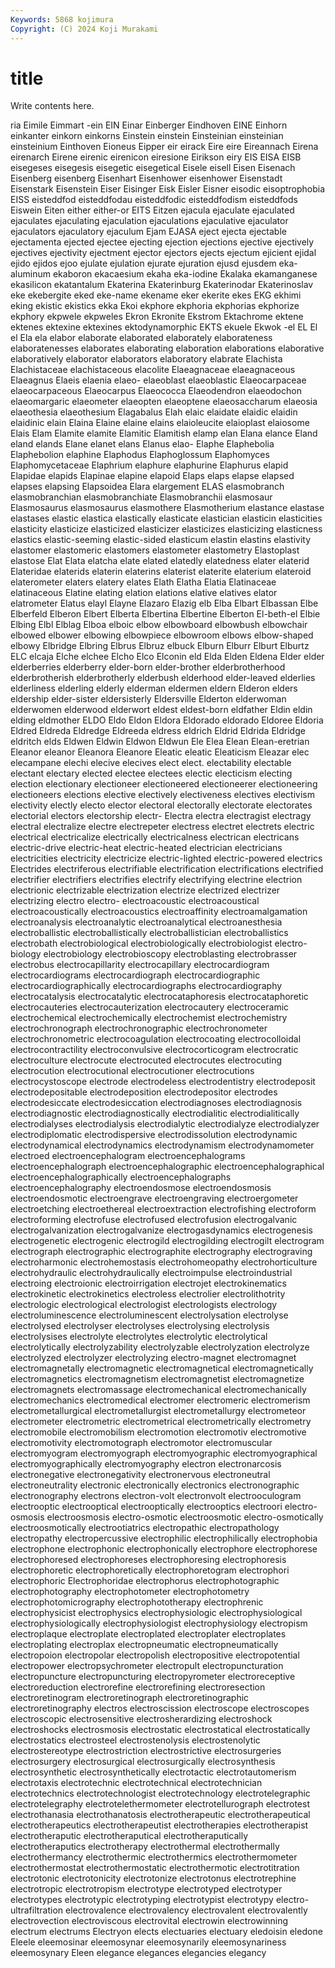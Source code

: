 ```yaml
---
Keywords: 5868 kojimura
Copyright: (C) 2024 Koji Murakami
---
```


# title

Write contents here.



ria Eimile Eimmart
-ein EIN Einar Einberger Eindhoven EINE Einhorn einkanter einkorn einkorns
Einstein einstein Einsteinian einsteinian einsteinium Einthoven Eioneus Eipper eir eirack
Eire eire Eireannach Eirena eirenarch Eirene eirenic eirenicon eiresione Eirikson
eiry EIS EISA EISB eisegeses eisegesis eisegetic eisegetical Eisele eisell
Eisen Eisenach Eisenberg eisenberg Eisenhart Eisenhower eisenhower Eisenstadt Eisenstark Eisenstein
Eiser Eisinger Eisk Eisler Eisner eisodic eisoptrophobia EISS eisteddfod eisteddfodau
eisteddfodic eisteddfodism eisteddfods Eiswein Eiten either either-or EITS Eitzen ejacula
ejaculate ejaculated ejaculates ejaculating ejaculation ejaculations ejaculative ejaculator ejaculators ejaculatory
ejaculum Ejam EJASA eject ejecta ejectable ejectamenta ejected ejectee ejecting
ejection ejections ejective ejectively ejectives ejectivity ejectment ejector ejectors ejects
ejectum ejicient ejidal ejido ejidos ejoo ejulate ejulation ejurate ejuration
ejusd ejusdem eka-aluminum ekaboron ekacaesium ekaha eka-iodine Ekalaka ekamanganese ekasilicon
ekatantalum Ekaterina Ekaterinburg Ekaterinodar Ekaterinoslav eke ekebergite eked eke-name ekename
eker ekerite ekes EKG ekhimi eking ekistic ekistics ekka Ekoi
ekphore ekphoria ekphorias ekphorize ekphory ekpwele ekpweles Ekron Ekronite Ekstrom
Ektachrome ektene ektenes ektexine ektexines ektodynamorphic EKTS ekuele Ekwok -el
EL El el Ela ela elabor elaborate elaborated elaborately elaborateness
elaboratenesses elaborates elaborating elaboration elaborations elaborative elaboratively elaborator elaborators elaboratory
elabrate Elachista Elachistaceae elachistaceous elacolite Elaeagnaceae elaeagnaceous Elaeagnus Elaeis elaenia
elaeo- elaeoblast elaeoblastic Elaeocarpaceae elaeocarpaceous Elaeocarpus Elaeococca Elaeodendron elaeodochon elaeomargaric
elaeometer elaeopten elaeoptene elaeosaccharum elaeosia elaeothesia elaeothesium Elagabalus Elah elaic
elaidate elaidic elaidin elaidinic elain Elaina Elaine elaine elains elaioleucite
elaioplast elaiosome Elais Elam Elamite elamite Elamitic Elamitish elamp elan
Elana elance Eland eland elands Elane elanet elans Elanus elao-
Elaphe Elaphebolia Elaphebolion elaphine Elaphodus Elaphoglossum Elaphomyces Elaphomycetaceae Elaphrium elaphure
elaphurine Elaphurus elapid Elapidae elapids Elapinae elapine elapoid Elaps elaps
elapse elapsed elapses elapsing Elapsoidea Elara elargement ELAS elasmobranch elasmobranchian
elasmobranchiate Elasmobranchii elasmosaur Elasmosaurus elasmosaurus elasmothere Elasmotherium elastance elastase elastases
elastic elastica elastically elasticate elastician elasticin elasticities elasticity elasticize elasticized
elasticizer elasticizes elasticizing elasticness elastics elastic-seeming elastic-sided elasticum elastin elastins
elastivity elastomer elastomeric elastomers elastometer elastometry Elastoplast elastose Elat Elata
elatcha elate elated elatedly elatedness elater elaterid Elateridae elaterids elaterin
elaterins elaterist elaterite elaterium elateroid elaterometer elaters elatery elates Elath
Elatha Elatia Elatinaceae elatinaceous Elatine elating elation elations elative elatives
elator elatrometer Elatus elayl Elayne Elazaro Elazig elb Elba Elbart
Elbassan Elbe Elberfeld Elberon Elbert Elberta Elbertina Elbertine Elberton El-beth-el
Elbie Elbing Elbl Elblag Elboa elboic elbow elbowboard elbowbush elbowchair
elbowed elbower elbowing elbowpiece elbowroom elbows elbow-shaped elbowy Elbridge Elbring
Elbrus Elbruz elbuck Elburn Elburr Elburt Elburtz ELC elcaja Elche
elchee Elcho Elco Elconin eld Elda Elden Eldena Elder elder
elderberries elderberry elder-born elder-brother elderbrotherhood elderbrotherish elderbrotherly elderbush elderhood elder-leaved
elderlies elderliness elderling elderly elderman eldermen eldern Elderon elders eldership
elder-sister eldersisterly Eldersville Elderton elderwoman elderwomen elderwood elderwort eldest eldest-born
eldfather Eldin eldin elding eldmother ELDO Eldo Eldon Eldora Eldorado
eldorado Eldoree Eldoria Eldred Eldreda Eldredge Eldreeda eldress eldrich Eldrid
Eldrida Eldridge eldritch elds Eldwen Eldwin Eldwon Eldwun Ele Elea
Elean Elean-eretrian Eleanor eleanor Eleanora Eleanore Eleatic eleatic Eleaticism Eleazar
elec elecampane elechi elecive elecives elect elect. electability electable electant
electary elected electee electees electic electicism electing election electionary electioneer
electioneered electioneerer electioneering electioneers elections elective electively electiveness electives electivism
electivity electly electo elector electoral electorally electorate electorates electorial electors
electorship electr- Electra electra electragist electragy electral electralize electre electrepeter
electress electret electrets electric electrical electricalize electrically electricalness electrican electricans
electric-drive electric-heat electric-heated electrician electricians electricities electricity electricize electric-lighted electric-powered
electrics Electrides electriferous electrifiable electrification electrifications electrified electrifier electrifiers electrifies
electrify electrifying electrine electrion electrionic electrizable electrization electrize electrized electrizer
electrizing electro electro- electroacoustic electroacoustical electroacoustically electroacoustics electroaffinity electroamalgamation electroanalysis
electroanalytic electroanalytical electroanesthesia electroballistic electroballistically electroballistician electroballistics electrobath electrobiological electrobiologically
electrobiologist electro-biology electrobiology electrobioscopy electroblasting electrobrasser electrobus electrocapillarity electrocapillary electrocardiogram
electrocardiograms electrocardiograph electrocardiographic electrocardiographically electrocardiographs electrocardiography electrocatalysis electrocatalytic electrocataphoresis electrocataphoretic
electrocauteries electrocauterization electrocautery electroceramic electrochemical electrochemically electrochemist electrochemistry electrochronograph electrochronographic
electrochronometer electrochronometric electrocoagulation electrocoating electrocolloidal electrocontractility electroconvulsive electrocorticogram electrocratic electroculture
electrocute electrocuted electrocutes electrocuting electrocution electrocutional electrocutioner electrocutions electrocystoscope electrode
electrodeless electrodentistry electrodeposit electrodepositable electrodeposition electrodepositor electrodes electrodesiccate electrodesiccation electrodiagnoses
electrodiagnosis electrodiagnostic electrodiagnostically electrodialitic electrodialitically electrodialyses electrodialysis electrodialytic electrodialyze electrodialyzer
electrodiplomatic electrodispersive electrodissolution electrodynamic electrodynamical electrodynamics electrodynamism electrodynamometer electroed electroencephalogram
electroencephalograms electroencephalograph electroencephalographic electroencephalographical electroencephalographically electroencephalographs electroencephalography electroendosmose electroendosmosis electroendosmotic
electroengrave electroengraving electroergometer electroetching electroethereal electroextraction electrofishing electroform electroforming electrofuse
electrofused electrofusion electrogalvanic electrogalvanization electrogalvanize electrogasdynamics electrogenesis electrogenetic electrogenic electrogild
electrogilding electrogilt electrogram electrograph electrographic electrographite electrography electrograving electroharmonic electrohemostasis
electrohomeopathy electrohorticulture electrohydraulic electrohydraulically electroimpulse electroindustrial electroing electroionic electroirrigation electrojet
electrokinematics electrokinetic electrokinetics electroless electrolier electrolithotrity electrologic electrological electrologist electrologists
electrology electroluminescence electroluminescent electrolysation electrolyse electrolysed electrolyser electrolyses electrolysing electrolysis
electrolysises electrolyte electrolytes electrolytic electrolytical electrolytically electrolyzability electrolyzable electrolyzation electrolyze
electrolyzed electrolyzer electrolyzing electro-magnet electromagnet electromagnetally electromagnetic electromagnetical electromagnetically electromagnetics
electromagnetism electromagnetist electromagnetize electromagnets electromassage electromechanical electromechanically electromechanics electromedical electromer
electromeric electromerism electrometallurgical electrometallurgist electrometallurgy electrometeor electrometer electrometric electrometrical electrometrically
electrometry electromobile electromobilism electromotion electromotiv electromotive electromotivity electromotograph electromotor electromuscular
electromyogram electromyograph electromyographic electromyographical electromyographically electromyography electron electronarcosis electronegative electronegativity
electronervous electroneutral electroneutrality electronic electronically electronics electronographic electronography electrons electron-volt
electronvolt electrooculogram electrooptic electrooptical electrooptically electrooptics electroori electro-osmosis electroosmosis electro-osmotic
electroosmotic electro-osmotically electroosmotically electrootiatrics electropathic electropathology electropathy electropercussive electrophilic electrophilically
electrophobia electrophone electrophonic electrophonically electrophore electrophorese electrophoresed electrophoreses electrophoresing electrophoresis
electrophoretic electrophoretically electrophoretogram electrophori electrophoric Electrophoridae electrophorus electrophotographic electrophotography electrophotometer
electrophotometry electrophotomicrography electrophototherapy electrophrenic electrophysicist electrophysics electrophysiologic electrophysiological electrophysiologically electrophysiologist
electrophysiology electropism electroplaque electroplate electroplated electroplater electroplates electroplating electroplax electropneumatic
electropneumatically electropoion electropolar electropolish electropositive electropotential electropower electropsychrometer electropult electropuncturation
electropuncture electropuncturing electropyrometer electroreceptive electroreduction electrorefine electrorefining electroresection electroretinogram electroretinograph
electroretinographic electroretinography electros electroscission electroscope electroscopes electroscopic electrosensitive electrosherardizing electroshock
electroshocks electrosmosis electrostatic electrostatical electrostatically electrostatics electrosteel electrostenolysis electrostenolytic electrostereotype
electrostriction electrostrictive electrosurgeries electrosurgery electrosurgical electrosurgically electrosynthesis electrosynthetic electrosynthetically electrotactic
electrotautomerism electrotaxis electrotechnic electrotechnical electrotechnician electrotechnics electrotechnologist electrotechnology electrotelegraphic electrotelegraphy
electrotelethermometer electrotellurograph electrotest electrothanasia electrothanatosis electrotherapeutic electrotherapeutical electrotherapeutics electrotherapeutist electrotherapies
electrotherapist electrotheraputic electrotheraputical electrotheraputically electrotheraputics electrotherapy electrothermal electrothermally electrothermancy electrothermic
electrothermics electrothermometer electrothermostat electrothermostatic electrothermotic electrotitration electrotonic electrotonicity electrotonize electrotonus
electrotrephine electrotropic electrotropism electrotype electrotyped electrotyper electrotypes electrotypic electrotyping electrotypist
electrotypy electro-ultrafiltration electrovalence electrovalency electrovalent electrovalently electrovection electroviscous electrovital electrowin
electrowinning electrum electrums Electryon elects electuaries electuary eledoisin eledone Eleele
eleemosinar eleemosynar eleemosynarily eleemosynariness eleemosynary Eleen elegance elegances elegancies elegancy
